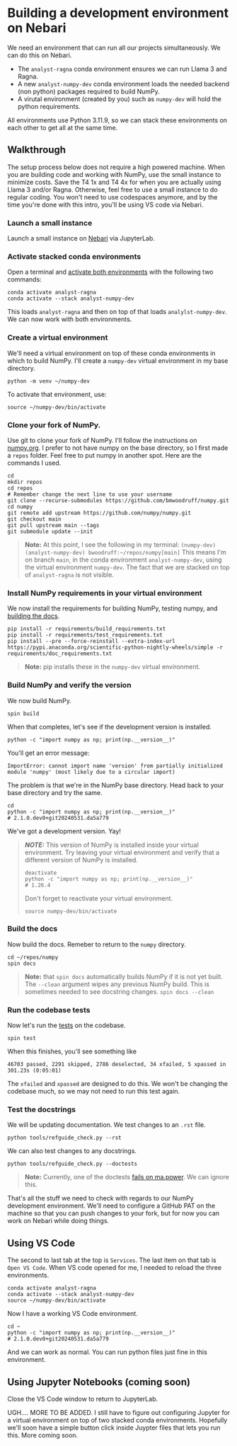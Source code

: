 # Building a development environment on Nebari

We need an environment that can run all our projects simultaneously.
We can do this on Nebari.

- The `analyst-ragna` conda environment ensures we can run Llama 3 and Ragna.
- A new `analyst-numpy-dev` conda environment loads the needed backend (non python) packages required to build NumPy.
- A virutal environment (created by you) such as `numpy-dev` will hold the python requirements. 

All environments use Python 3.11.9, so we can stack these environments on each other to get all at the same time.
 
## Walkthrough

The setup process below does not require a high powered machine. 
When you are building code and working with NumPy, use the small instance to minimize costs.
Save the T4 1x and T4 4x for when you are actually using Llama 3 and/or Ragna. 
Otherwise, feel free to use a small instance to do regular coding.
You won't need to use codespaces anymore, and by the time you're done with this intro, you'll be using VS code via Nebari.

### Launch a small instance

Launch a small instance on [Nebari](https://possee.openteams.com/hub/home) via JupyterLab.

### Activate stacked conda environments

Open a terminal and [activate both environments](https://conda.io/projects/conda/en/latest/user-guide/tasks/manage-environments.html) with the following two commands:

```
conda activate analyst-ragna
conda activate --stack analyst-numpy-dev
```

This loads `analyst-ragna` and then on top of that loads `analylst-numpy-dev`.
We can now work with both environments.

### Create a virtual environment

We'll need a virtual environment on top of these conda environments in which to build NumPy.
I'll create a `numpy-dev` virtual environment in my base directory. 
```
python -m venv ~/numpy-dev
```
To activate that environment, use:
```
source ~/numpy-dev/bin/activate
```

### Clone your fork of NumPy.
Use git to clone your fork of NumPy.
I'll follow the instructions on [numpy.org](https://numpy.org/devdocs/dev/index.html). 
I prefer to not have numpy on the base directory, so I first made a `repos` folder.
Feel free to put numpy in another spot.
Here are the commands I used.
```
cd
mkdir repos
cd repos
# Remember change the next line to use your username
git clone --recurse-submodules https://github.com/bmwoodruff/numpy.git
cd numpy
git remote add upstream https://github.com/numpy/numpy.git
git checkout main
git pull upstream main --tags
git submodule update --init
```

>   **Note:** At this point, I see the following in my terminal:
    ```
    (numpy-dev) (analyst-numpy-dev) bwoodruff:~/repos/numpy[main]
    ```
    This means I'm on branch `main`,
    in the conda environment `analyst-numpy-dev`,
    using the virtual environment `numpy-dev`.
    The fact that we are stacked on top of `analyst-ragna` is not visible.

### Install NumPy requirements in your virtual environment

We now install the requirements for building NumPy, testing numpy, and [building the docs](https://numpy.org/devdocs/dev/howto_build_docs.html#dependencies). 
```
pip install -r requirements/build_requirements.txt
pip install -r requirements/test_requirements.txt
pip install --pre --force-reinstall --extra-index-url https://pypi.anaconda.org/scientific-python-nightly-wheels/simple -r requirements/doc_requirements.txt
```
>   **Note:** pip installs these in the `numpy-dev` virtual environment. 

### Build NumPy and verify the version

We now build NumPy.
```
spin build
```
When that completes, let's see if the development version is installed. 
```
python -c "import numpy as np; print(np.__version__)"
```
You'll get an error message:
```
ImportError: cannot import name 'version' from partially initialized module 'numpy' (most likely due to a circular import)
```
The problem is that we're in the NumPy base directory. Head back to your base directory and try the same. 
```
cd
python -c "import numpy as np; print(np.__version__)"
# 2.1.0.dev0+git20240531.da5a779
```
We've got a development version. Yay! 

>   **_NOTE:_** This version of NumPy is installed inside your virtual environment.
>   Try leaving your virtual environment and verify that a different version of NumPy is installed.
>
>   ```
>   deactivate
>   python -c "import numpy as np; print(np.__version__)"
>   # 1.26.4
>   ```
>
>   Don't forget to reactivate your virtual environment.
>
>   ```
>   source numpy-dev/bin/activate
>   ```

### Build the docs

Now build the docs. Remeber to return to the `numpy` directory. 
```
cd ~/repos/numpy
spin docs
```
>   **Note:** that `spin docs` automatically builds NumPy if it is not yet built.
    The `--clean` argument wipes any previous NumPy build. This is sometimes needed to see docstring changes.
    ```
    spin docs --clean
    ```

### Run the codebase tests   

Now let's run the [tests](https://numpy.org/devdocs/dev/development_environment.html#testing-builds) on the codebase. 
```
spin test
```
When this finishes, you'll see something like
```
46703 passed, 2291 skipped, 2786 deselected, 34 xfailed, 5 xpassed in 301.23s (0:05:01)
```
The `xfailed` and `xpassed` are designed to do this. We won't be changing the codebase much, so we may not need to run this test again. 

### Test the docstrings

We will be updating documentation. 
We test changes to an `.rst` file.

```
python tools/refguide_check.py --rst
```
We can also test changes to any docstrings.

```
python tools/refguide_check.py --doctests
```

>   **Note:** Currently, one of the doctests [fails on ma.power](https://github.com/numpy/numpy/commit/2059dd9e6dce61d4c52571b3865faebd8fd5ccec#commitcomment-142702689). We can ignore this. 

That's all the stuff we need to check with regards to our NumPy development environment. We'll need to configure a GitHub PAT on the machine so that you can push changes to your fork, but for now you can work on Nebari while doing things. 

## Using VS Code 

The second to last tab at the top is `Services`.
The last item on that tab is `Open VS Code`.
When VS code opened for me, I needed to reload the three environments.
```
conda activate analyst-ragna
conda activate --stack analyst-numpy-dev
source ~/numpy-dev/bin/activate
```
Now I have a working VS Code environment.
```
cd ~
python -c "import numpy as np; print(np.__version__)"
# 2.1.0.dev0+git20240531.da5a779
```
And we can work as normal. You can run python files just fine in this environment.

## Using Jupyter Notebooks (coming soon)

Close the VS Code window to return to JupyterLab.  

UGH.... MORE TO BE ADDED.  I still have to figure out configuring Jupyter for a virtual environment on top of two stacked conda environments.  Hopefully we'll soon have a simple button click inside Juypter files that lets you run this. More coming soon.

